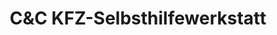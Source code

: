 ---
title: "C&C KFZ-Selbsthilfewerkstatt"
url: /bremen/cundc-kfz-selbsthilfewerkstatt/
shop: Autowerkstatt
---